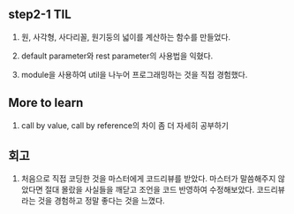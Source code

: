 ## step2-1 TIL

1. 원, 사각형, 사다리꼴, 원기둥의 넓이를 계산하는 함수를 만들었다.

2. default parameter와 rest parameter의 사용법을 익혔다.

3. module을 사용하여 util을 나누어 프로그래밍하는 것을 직접 경험했다.



## More to learn

1. call by value, call by reference의 차이 좀 더 자세히 공부하기


## 회고
 1. 처음으로 직접 코딩한 것을 마스터에게 코드리뷰를 받았다. 마스터가 말씀해주지 않았다면 절대 몰랐을 사실들을 깨닫고
    조언을 코드 반영하여 수정해보았다. 코드리뷰라는 것을 경험하고 정말 좋다는 것을 느꼈다.